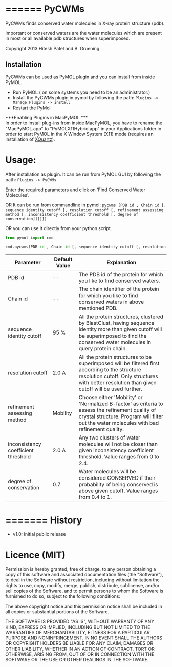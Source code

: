 ======
PyCWMs
======

PyCWMs finds conserved water molecules in X-ray protein structure (pdb).


Important or conserved waters are the water molecules which are present in most or all available pdb structures when superimposed.

Copyright 2013 Hitesh Patel and B. Gruening


Installation
------------

PyCWMs can be used as PyMOL plugin and you can install from inside PyMOL.  
- Run PyMOL ( on some systems you need to be an administrator.)  
- Install the PyCWMs plugin in pymol by following the path: `Plugins -> Manage Plugins -> install`  
- Restart the PyMol  

***Enabling Plugins in MacPyMOL ***   
In order to install plug-ins from inside MacPyMOL, you have to rename the "MacPyMOL.app" to "PyMOLX11Hybrid.app" in your Applications folder in order to start PyMOL in the X Window System (X11) mode (requires an installation of [XQuartz](http://xquartz.macosforge.org/landing/)).



Usage:
======


After installation as plugin. It can be run from PyMOL GUI by following the path: `Plugins -> PyCWMs`

Enter the required parameters and click on 'Find Conserved Water Molecules'.

OR It can be run from commandline in pymol:
    `pycwms [PDB id , Chain id [, sequence identity cutoff [, resolution cutoff [, refinement assessing method [, inconsistency coefficient threshold [, degree of conservation]]]]]]`

OR you can use it directly from your python script.

```python
from pymol import cmd

cmd.pycwms(PDB id , Chain id [, sequence identity cutoff [, resolution cutoff [, refinement assessing method [, inconsistency coefficient threshold [, degree of conservation]]]]])

```


Parameter    | Default Value | Explanation
-------- | -------- | -----------
PDB id | -- | The PDB id of the protein for which you like to find conserved waters.
Chain id | -- | The chain identifier of the protein for which you like to find conserved waters in above mentioned PDB.
sequence identity cutoff | 95 % | All the protein structures, clustered by BlastClust, having sequence identity more than given cutoff will be superimposed to find the conserved water molecules in query protein chain.
resolution cutoff | 2.0 A | All the protein structures to be superimposed will be filtered first according to the structure resolution cutoff. Only structures with better resolution than given cutoff will be used further.
refinement assessing method | Mobility | Choose either 'Mobility' or 'Normalized B-factor' as criteria to assess the refinement quality of crystal structure. Program will filter out the water molecules with bad refinement quality.
inconsistency coefficient threshold | 2.0 A | Any two clusters of water molecules will not be closer than given inconsistency coefficient threshold. Value ranges from 0 to 2.4.
degree of conservation | 0.7 | Water molecules will be considered CONSERVED if their probability of being conserved is above given cutoff. Value ranges from 0.4 to 1.


=======
History
=======

- v1.0: Initial public release


Licence (MIT)
=============

Permission is hereby granted, free of charge, to any person obtaining a copy
of this software and associated documentation files (the "Software"), to deal
in the Software without restriction, including without limitation the rights
to use, copy, modify, merge, publish, distribute, sublicense, and/or sell
copies of the Software, and to permit persons to whom the Software is
furnished to do so, subject to the following conditions:

The above copyright notice and this permission notice shall be included in
all copies or substantial portions of the Software.

THE SOFTWARE IS PROVIDED "AS IS", WITHOUT WARRANTY OF ANY KIND, EXPRESS OR
IMPLIED, INCLUDING BUT NOT LIMITED TO THE WARRANTIES OF MERCHANTABILITY,
FITNESS FOR A PARTICULAR PURPOSE AND NONINFRINGEMENT. IN NO EVENT SHALL THE
AUTHORS OR COPYRIGHT HOLDERS BE LIABLE FOR ANY CLAIM, DAMAGES OR OTHER
LIABILITY, WHETHER IN AN ACTION OF CONTRACT, TORT OR OTHERWISE, ARISING FROM,
OUT OF OR IN CONNECTION WITH THE SOFTWARE OR THE USE OR OTHER DEALINGS IN
THE SOFTWARE.

